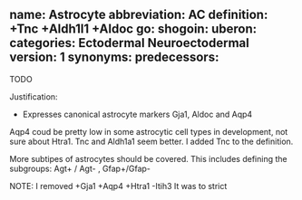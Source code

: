 name: Astrocyte
abbreviation: AC
definition: +Tnc +Aldh1l1 +Aldoc 
go:
shogoin: 
uberon:
categories: Ectodermal Neuroectodermal
version: 1
synonyms:
predecessors:
---

TODO

Justification:

* Expresses canonical astrocyte markers Gja1, Aldoc and Aqp4

Aqp4 coud be pretty low in some astrocytic cell types in development, not sure about Htra1.
Tnc and Aldh1a1 seem better. I added Tnc to the definition.

More subtipes of astrocytes should be covered. This includes defining the subgroups: Agt+ / Agt- , Gfap+/Gfap-

NOTE:
I removed +Gja1 +Aqp4 +Htra1 -Itih3 It was to strict